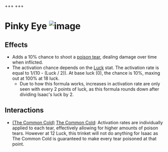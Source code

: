 +++
+++

 # Pinky Eye ![image](/image/Pinky_Eye.png) 

Effects
---------


* Adds a 10% chance to shoot a [poison tear](/wiki/Effects#Poison_Tears "Effects"), dealing damage over time when inflicted.
* The activation chance depends on the [Luck](/wiki/Attributes#Luck "Attributes") stat. The activation rate is equal to 1/(10 - (Luck / 2)). At base luck (0), the chance is 10%, maxing out at 100% at 18 luck.
	+ Due to how this formula works, increases in activation rate are only seen with every 2 points of luck, as this formula rounds down after dividing Isaac's luck by 2.


Interactions
--------------


* [(The Common Cold)](/wiki/The_Common_Cold "The Common Cold") [The Common Cold](/wiki/The_Common_Cold "The Common Cold"): Activation rates are individually applied to each tear, effectively allowing for higher amounts of poison tears. However at 12 Luck, this trinket will not do anything for Isaac as The Common Cold is guaranteed to make every tear poisoned at that point.


